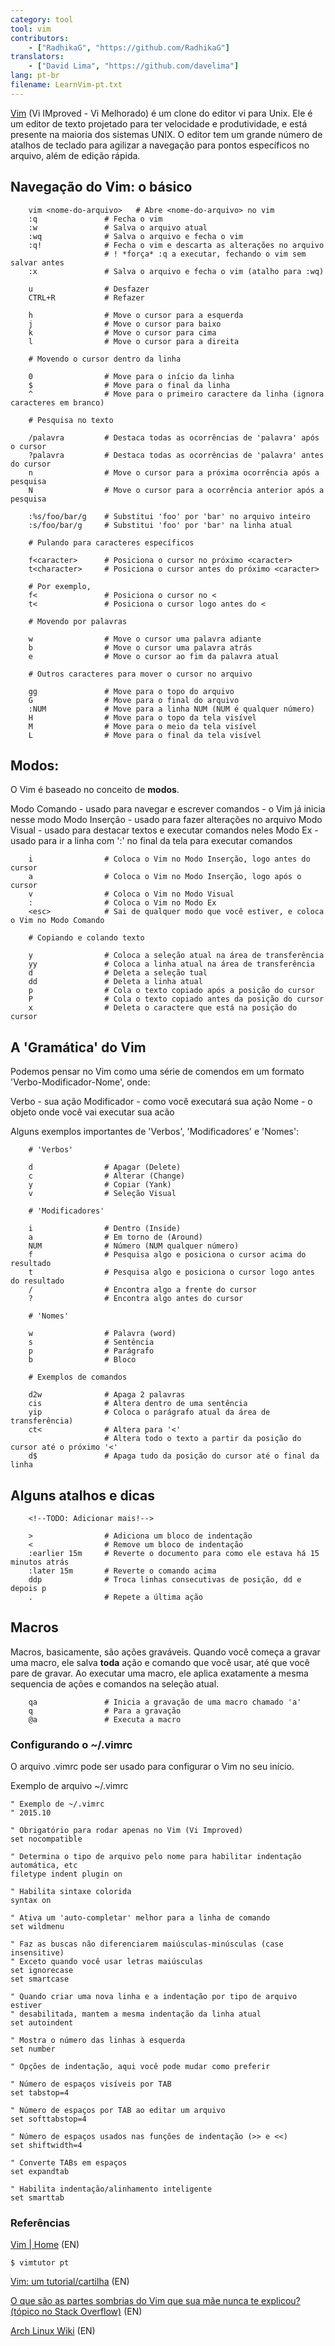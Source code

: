 ```yaml
---
category: tool
tool: vim
contributors:
    - ["RadhikaG", "https://github.com/RadhikaG"]
translators:
    - ["David Lima", "https://github.com/davelima"]
lang: pt-br
filename: LearnVim-pt.txt
---
```



[Vim](http://www.vim.org)
(Vi IMproved - Vi Melhorado) é um clone do editor vi para Unix. Ele é um
editor de texto projetado para ter velocidade e produtividade, e está presente
na maioria dos sistemas UNIX. O editor tem um grande número de atalhos de teclado
para agilizar a navegação para pontos específicos no arquivo, além de edição rápida.

## Navegação do Vim: o básico

```
    vim <nome-do-arquivo>   # Abre <nome-do-arquivo> no vim
    :q               # Fecha o vim
    :w               # Salva o arquivo atual
    :wq              # Salva o arquivo e fecha o vim
    :q!              # Fecha o vim e descarta as alterações no arquivo
                     # ! *força* :q a executar, fechando o vim sem salvar antes
    :x               # Salva o arquivo e fecha o vim (atalho para :wq)

    u                # Desfazer
    CTRL+R           # Refazer

    h                # Move o cursor para a esquerda
    j                # Move o cursor para baixo
    k                # Move o cursor para cima
    l                # Move o cursor para a direita

    # Movendo o cursor dentro da linha

    0                # Move para o início da linha
    $                # Move para o final da linha
    ^                # Move para o primeiro caractere da linha (ignora caracteres em branco)

    # Pesquisa no texto

    /palavra         # Destaca todas as ocorrências de 'palavra' após o cursor
    ?palavra         # Destaca todas as ocorrências de 'palavra' antes do cursor
    n                # Move o cursor para a próxima ocorrência após a pesquisa
    N                # Move o cursor para a ocorrência anterior após a pesquisa

    :%s/foo/bar/g    # Substitui 'foo' por 'bar' no arquivo inteiro
    :s/foo/bar/g     # Substitui 'foo' por 'bar' na linha atual

    # Pulando para caracteres específicos

    f<caracter>      # Posiciona o cursor no próximo <caracter>
    t<character>     # Posiciona o cursor antes do próximo <caracter> 

    # Por exemplo,    
    f<               # Posiciona o cursor no <
    t<               # Posiciona o cursor logo antes do <
    
    # Movendo por palavras

    w                # Move o cursor uma palavra adiante
    b                # Move o cursor uma palavra atrás
    e                # Move o cursor ao fim da palavra atual

    # Outros caracteres para mover o cursor no arquivo

    gg               # Move para o topo do arquivo
    G                # Move para o final do arquivo
    :NUM             # Move para a linha NUM (NUM é qualquer número)
    H                # Move para o topo da tela visível
    M                # Move para o meio da tela visível
    L                # Move para o final da tela visível
```

## Modos:

O Vim é baseado no conceito de **modos**.

Modo Comando  - usado para navegar e escrever comandos - o Vim já inicia nesse modo
Modo Inserção - usado para fazer alterações no arquivo
Modo Visual   - usado para destacar textos e executar comandos neles
Modo Ex       - usado para ir a linha com ':' no final da tela para executar comandos 

```
    i                # Coloca o Vim no Modo Inserção, logo antes do cursor
    a                # Coloca o Vim no Modo Inserção, logo após o cursor
    v                # Coloca o Vim no Modo Visual 
    :                # Coloca o Vim no Modo Ex
    <esc>            # Sai de qualquer modo que você estiver, e coloca o Vim no Modo Comando

    # Copiando e colando texto

    y                # Coloca a seleção atual na área de transferência
    yy               # Coloca a linha atual na área de transferência
    d                # Deleta a seleção tual
    dd               # Deleta a linha atual
    p                # Cola o texto copiado após a posição do cursor
    P                # Cola o texto copiado antes da posição do cursor
    x                # Deleta o caractere que está na posição do cursor
```

## A 'Gramática' do Vim

Podemos pensar no Vim como uma série de comendos
em um formato 'Verbo-Modificador-Nome', onde:

Verbo       - sua ação 
Modificador - como você executará sua ação
Nome        - o objeto onde você vai executar sua acão

Alguns exemplos importantes de 'Verbos', 'Modificadores' e 'Nomes':

```
    # 'Verbos'
 
    d                # Apagar (Delete)
    c                # Alterar (Change)
    y                # Copiar (Yank)
    v                # Seleção Visual

    # 'Modificadores'

    i                # Dentro (Inside)
    a                # Em torno de (Around)
    NUM              # Número (NUM qualquer número)
    f                # Pesquisa algo e posiciona o cursor acima do resultado
    t                # Pesquisa algo e posiciona o cursor logo antes do resultado
    /                # Encontra algo a frente do cursor
    ?                # Encontra algo antes do cursor

    # 'Nomes'

    w                # Palavra (word)
    s                # Sentência
    p                # Parágrafo
    b                # Bloco
    
    # Exemplos de comandos

    d2w              # Apaga 2 palavras
    cis              # Altera dentro de uma sentência
    yip              # Coloca o parágrafo atual da área de transferência)
    ct<              # Altera para '<'
                     # Altera todo o texto a partir da posição do cursor até o próximo '<'
    d$               # Apaga tudo da posição do cursor até o final da linha
```

## Alguns atalhos e dicas

        <!--TODO: Adicionar mais!-->
```
    >                # Adiciona um bloco de indentação
    <                # Remove um bloco de indentação
    :earlier 15m     # Reverte o documento para como ele estava há 15 minutos atrás
    :later 15m       # Reverte o comando acima
    ddp              # Troca linhas consecutivas de posição, dd e depois p
    .                # Repete a última ação
```

## Macros

Macros, basicamente, são ações graváveis.
Quando você começa a gravar uma macro, ele salva **toda** ação e comando
que você usar, até que você pare de gravar. Ao executar uma macro, ele aplica
exatamente a mesma sequencia de ações e comandos na seleção atual.

```
    qa               # Inicia a gravação de uma macro chamado 'a'
    q                # Para a gravação
    @a               # Executa a macro
```

### Configurando o ~/.vimrc

O arquivo .vimrc pode ser usado para configurar o Vim no seu início.

Exemplo de arquivo ~/.vimrc

```
" Exemplo de ~/.vimrc
" 2015.10 

" Obrigatório para rodar apenas no Vim (Vi Improved)
set nocompatible

" Determina o tipo de arquivo pelo nome para habilitar indentação automática, etc
filetype indent plugin on

" Habilita sintaxe colorida
syntax on

" Ativa um 'auto-completar' melhor para a linha de comando
set wildmenu

" Faz as buscas não diferenciarem maiúsculas-minúsculas (case insensitive)
" Exceto quando você usar letras maiúsculas
set ignorecase
set smartcase

" Quando criar uma nova linha e a indentação por tipo de arquivo estiver
" desabilitada, mantem a mesma indentação da linha atual
set autoindent

" Mostra o número das linhas à esquerda
set number

" Opções de indentação, aqui você pode mudar como preferir

" Número de espaços visíveis por TAB
set tabstop=4

" Número de espaços por TAB ao editar um arquivo
set softtabstop=4

" Número de espaços usados nas funções de indentação (>> e <<)
set shiftwidth=4

" Converte TABs em espaços
set expandtab

" Habilita indentação/alinhamento inteligente
set smarttab
```

### Referências

[Vim | Home](http://www.vim.org/index.php) (EN)

`$ vimtutor pt`

[Vim: um tutorial/cartilha](https://danielmiessler.com/study/vim/) (EN)

[O que são as partes sombrias do Vim que sua mãe nunca te explicou? (tópico no Stack Overflow)](http://stackoverflow.com/questions/726894/what-are-the-dark-corners-of-vim-your-mom-never-told-you-about) (EN)

[Arch Linux Wiki](https://wiki.archlinux.org/index.php/Vim) (EN)
